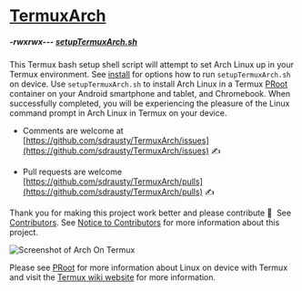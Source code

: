 # [TermuxArch](https://github.com/sdrausty/TermuxArch)

##### -rwxrwx--- [setupTermuxArch.sh](https://raw.githubusercontent.com/sdrausty/TermuxArch/master/setupTermuxArch.sh)

This Termux bash setup shell script will attempt to set Arch Linux up in your Termux environment.  See [install](https://sdrausty.github.io/TermuxArch/docs/install) for options how to run `setupTermuxArch.sh` on device.  Use `setupTermuxArch.sh` to install Arch Linux in a Termux [PRoot](https://sdrausty.github.io/TermuxArch/docs/PRoot) container on your Android smartphone and tablet, and Chromebook.  When successfully completed, you will be experiencing the pleasure of the Linux command prompt in Arch Linux in Termux on your device. 

* Comments are welcome at [https://github.com/sdrausty/TermuxArch/issues](https://github.com/sdrausty/TermuxArch/issues) ✍ 

* Pull requests are welcome [https://github.com/sdrausty/TermuxArch/pulls](https://github.com/sdrausty/TermuxArch/pulls) ✍ 

Thank you for making this project work better and please contribute 🔆  See [Contributors](./Contributors).  See [Notice to Contributors](https://sdrausty.github.io/TermuxArch/Notice_to_Contributors) for more information about this project.

![Screenshot of Arch On Termux](https://sdrausty.github.io/TermuxArch/focs/im/IMG_20171019_190414.jpg)

Please see [PRoot](https://sdrausty.github.io/TermuxArch/docs/PRoot) for more information about Linux on device with Termux and visit the [Termux wiki website](https://wiki.termux.com/) for more information.
